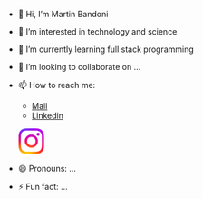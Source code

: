 - 👋 Hi, I’m Martin Bandoni
  
- 👀 I’m interested in technology and science
  
- 🌱 I’m currently learning full stack programming
  
- 💞️ I’m looking to collaborate on ...
  
- 📫 How to reach me:
  - [Mail](martinbandoni@hotmail.com)
  - [Linkedin](https://www.linkedin.com/in/martin-ernesto-bandoni-b87339199)
    
  <p align="left">
      <a href="https://www.instagram.com/bandonimartin" target="_blank" rel="noreferrer"><img src="./Instagram.svg" alt="Instagram" width="45px"></a>
  </p>

    
- 😄 Pronouns: ...
  
- ⚡ Fun fact: ...

<!---
MartinBand/MartinBand is a ✨ special ✨ repository because its `README.md` (this file) appears on your GitHub profile.
You can click the Preview link to take a look at your changes.
--->

